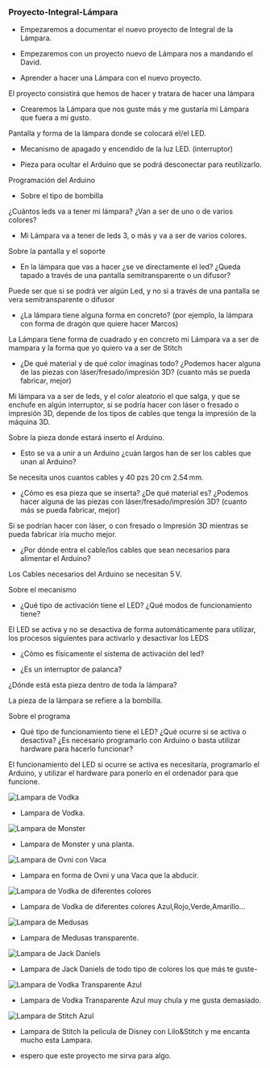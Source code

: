 ### Proyecto-Integral-Lámpara

* Empezaremos a documentar el nuevo proyecto de Integral de la Lámpara.

* Empezaremos con un proyecto nuevo de Lámpara nos a mandando el David.

* Aprender a hacer una Lámpara con el nuevo proyecto.

El proyecto consistirá que hemos de hacer y tratara de hacer una lámpara

* Crearemos la Lámpara que nos guste más y me gustaría mi Lámpara que fuera a mi gusto.

Pantalla y forma de la lámpara donde se colocará el/el LED.

* Mecanismo de apagado y encendido de la luz LED. (interruptor)

* Pieza para ocultar el Arduino que se podrá desconectar para reutilizarlo.

Programación del Arduino

* Sobre el tipo de bombilla

¿Cuántos leds va a tener mi lámpara? ¿Van a ser de uno o de varios colores?

* Mi Lámpara va a tener de leds 3, o más y va a ser de varios colores.

Sobre la pantalla y el soporte

* En la lámpara que vas a hacer ¿se ve directamente el led? ¿Queda tapado a través de una pantalla semitransparente o un difusor?

Puede ser que si se podrá ver algún Led, y no si a través de una pantalla se vera semitransparente o difusor

* ¿La lámpara tiene alguna forma en concreto? (por ejemplo, la lámpara con forma de dragón que quiere hacer Marcos)

La Lámpara tiene forma de cuadrado y en concreto mi Lámpara va a ser de mampara y la forma que yo quiero va a ser de Stitch

* ¿De qué material y de qué color imaginas todo? ¿Podemos hacer alguna de las piezas con láser/fresado/impresión 3D? (cuanto más se pueda fabricar, mejor)

Mi lámpara va a ser de leds, y el color aleatorio el que salga, y que se enchufe en algún interruptor, si se podría hacer con láser o fresado o impresión 3D, depende de los tipos de cables que tenga la impresión de la máquina 3D.

Sobre la pieza donde estará inserto el Arduino.

* Esto se va a unir a un Arduino ¿cuán largos han de ser los cables que unan al Arduino?

Se necesita unos cuantos cables y 40 pzs 20 cm 2.54 mm.

* ¿Cómo es esa pieza que se inserta? ¿De qué material es? ¿Podemos hacer alguna de las piezas con láser/fresado/impresión 3D? (cuanto más se pueda fabricar, mejor)

Si se podrían hacer con láser, o con fresado o Impresión 3D mientras se pueda fabricar iría mucho mejor.

* ¿Por dónde entra el cable/los cables que sean necesarios para alimentar el Arduino?

Los Cables necesarios del Arduino se necesitan 5 V.

Sobre el mecanismo

* ¿Qué tipo de activación tiene el LED? ¿Qué modos de funcionamiento tiene?

El LED se activa y no se desactiva de forma automáticamente para utilizar, los procesos siguientes para activarlo y desactivar los LEDS

* ¿Cómo es físicamente el sistema de activación del led?

* ¿Es un interruptor de palanca?

¿Dónde está esta pieza dentro de toda la lámpara?

La pieza de la lámpara se refiere a la bombilla.

Sobre el programa

* Qué tipo de funcionamiento tiene el LED? ¿Qué ocurre si se activa o desactiva? ¿Es necesario programarlo con Arduino o basta utilizar hardware para hacerlo funcionar?

El funcionamiento del LED si ocurre se activa es necesitaría, programarlo el Arduino, y utilizar el hardware para ponerlo en el ordenador para que funcione.

![Lampara de Vodka](https://raw.githubusercontent.com/XXDARKNIGHTXX/Proyecto-Integral-Lampara-2021/main/6331b5717139d06de5cdf037979d9bf2.jpg)

* Lampara de Vodka.

![Lampara de Monster](https://raw.githubusercontent.com/XXDARKNIGHTXX/Proyecto-Integral-Lampara-2021/main/905a46ca041a8f379a9c67ac185fffa4.jpg)

* Lampara de Monster y una planta.

![Lampara de Ovni con Vaca](https://raw.githubusercontent.com/XXDARKNIGHTXX/Proyecto-Integral-Lampara-2021/main/2d2a76a74196d66a9d780aae27f3953e.jpg)

* Lampara en forma de Ovni y una Vaca que la abducir.

![Lampara de Vodka de diferentes colores](https://raw.githubusercontent.com/XXDARKNIGHTXX/Proyecto-Integral-Lampara-2021/main/49f5b9263477e5fb20edf0b0daf31d96.jpg)

* Lampara de Vodka de diferentes colores Azul,Rojo,Verde,Amarillo...

![Lampara de Medusas](https://raw.githubusercontent.com/XXDARKNIGHTXX/Proyecto-Integral-Lampara-2021/main/7aad35cc1d3600117de84f0040a1a4ab.jpg)

* Lampara de Medusas transparente.

![Lampara de Jack Daniels](https://raw.githubusercontent.com/XXDARKNIGHTXX/Proyecto-Integral-Lampara-2021/main/75c28623b10f49668eb781507b418bd7.jpg)

* Lampara de Jack Daniels de todo tipo de colores los que más te guste-

![Lampara de Vodka Transparente Azul](https://raw.githubusercontent.com/XXDARKNIGHTXX/Proyecto-Integral-Lampara-2021/main/cd39ffcaae2ac44d2999e5d808b3b5c9.jpg)

* Lampara de Vodka Transparente Azul muy chula y me gusta demasiado.

![Lampara de Stitch Azul](https://raw.githubusercontent.com/XXDARKNIGHTXX/Proyecto-Integral-Lampara-2021/main/5e99abefc338a0215973c311e497ebb4.jpg)

* Lampara de Stitch la pelicula de Disney con Lilo&Stitch y me encanta mucho esta Lampara.

* espero que este proyecto me sirva para algo.
